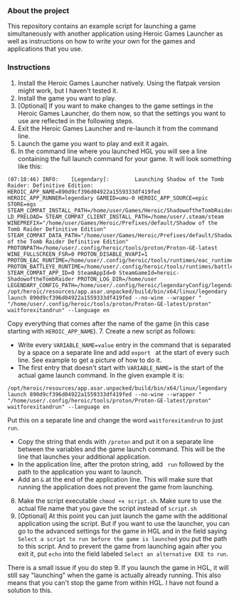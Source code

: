 ### About the project
This repository contains an example script for launching a game simultaneously with another application using Heroic Games Launcher as well as instructions on how to write your own for the games and applications that you use.

### Instructions
1. Install the Heroic Games Launcher natively. Using the flatpak version might work, but I haven't tested it.
2. Install the game you want to play.
3. \[Optional\] If you want to make changes to the game settings in the Heroic Games Launcher, do them now, so that the settings you want to use are reflected in the following steps.
4. Exit the Heroic Games Launcher and re-launch it from the command line.
5. Launch the game you want to play and exit it again.
6. In the command line where you launched HGL you will see a line containing the full launch command for your game. It will look something like this:
```
(07:18:46) INFO:    [Legendary]:        Launching Shadow of the Tomb Raider: Definitive Edition: HEROIC_APP_NAME=890d9cf396d04922a1559333df419fed HEROIC_APP_RUNNER=legendary GAMEID=umu-0 HEROIC_APP_SOURCE=epic STORE=egs STEAM_COMPAT_INSTALL_PATH=/home/user/Games/Heroic/ShadowoftheTombRaider LD_PRELOAD= STEAM_COMPAT_CLIENT_INSTALL_PATH=/home/user/.steam/steam WINEPREFIX="/home/user/Games/Heroic/Prefixes/default/Shadow of the Tomb Raider Definitive Edition" STEAM_COMPAT_DATA_PATH="/home/user/Games/Heroic/Prefixes/default/Shadow of the Tomb Raider Definitive Edition" PROTONPATH=/home/user/.config/heroic/tools/proton/Proton-GE-latest WINE_FULLSCREEN_FSR=0 PROTON_DISABLE_NVAPI=1 PROTON_EAC_RUNTIME=/home/user/.config/heroic/tools/runtimes/eac_runtime PROTON_BATTLEYE_RUNTIME=/home/user/.config/heroic/tools/runtimes/battleye_runtime STEAM_COMPAT_APP_ID=0 SteamAppId=0 SteamGameId=heroic-ShadowoftheTombRaider PROTON_LOG_DIR=/home/user LEGENDARY_CONFIG_PATH=/home/user/.config/heroic/legendaryConfig/legendary /opt/heroic/resources/app.asar.unpacked/build/bin/x64/linux/legendary launch 890d9cf396d04922a1559333df419fed --no-wine --wrapper " "/home/user/.config/heroic/tools/proton/Proton-GE-latest/proton" waitforexitandrun" --language en
```
Copy everything that comes after the name of the game (in this case starting with `HEROIC_APP_NAME`).
7. Create a new script as follows:
  - Write every `VARIABLE_NAME=value` entry in the command that is separated by a space on a separate line and add `export ` at the start of every such line. See example to get a picture of how to do it.
  - The first entry that doesn't start with `VARIABLE_NAME=` is the start of the actual game launch command. In the given example it is:
  ```
  /opt/heroic/resources/app.asar.unpacked/build/bin/x64/linux/legendary launch 890d9cf396d04922a1559333df419fed --no-wine --wrapper " "/home/user/.config/heroic/tools/proton/Proton-GE-latest/proton" waitforexitandrun" --language en
  ```
  Put this on a separate line and change the word `waitforexitandrun` to just `run`.
  - Copy the string that ends with `/proton` and put it on a separate line between the variables and the game launch command. This will be the line that launches your additional application.
  - In the application line, after the proton string, add ` run` followed by the path to the application you want to launch.
  - Add an `&` at the end of the application line. This will make sure that running the application does not prevent the game from launching.
8. Make the script executable `chmod +x script.sh`. Make sure to use the actual file name that you gave the script instead of `script.sh`
9. \[Optional\] At this point you can just launch the game with the additional application using the script. But if you want to use the launcher, you can go to the advanced settings for the game in HGL and in the field saying `Select a script to run before the game is launched` you put the path to this script. And to prevent the game from launching again after you exit it, put `echo` into the field labeled `Select an alternative EXE to run`.

There is a small issue if you do step 9. If you launch the game in HGL, it will still say "launching" when the game is actually already running. This also means that you can't stop the game from within HGL. I have not found a solution to this.
